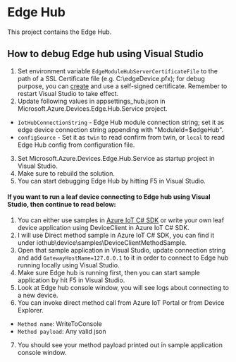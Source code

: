# Edge Hub
This project contains the Edge Hub.

## How to debug Edge hub using Visual Studio
1. Set environment variable `EdgeModuleHubServerCertificateFile` to the path of a SSL Certificate file (e.g. C:\edgeDevice.pfx); for debug purpose, you can [create](https://docs.microsoft.com/en-us/azure/cloud-services/cloud-services-certs-create#create-a-new-self-signed-certificate) and use a self-signed certificate.  Remember to restart Visual Studio to take effect.
2. Update following values in appsettings_hub.json in Microsoft.Azure.Devices.Edge.Hub.Service project. 
  * `IotHubConnectionString` - Edge Hub module connection string; set it as edge device connection string appending with "ModuleId=$edgeHub".
  * `configSource` - Set it as `twin` to read confirm from twin, or `local` to read Edge Hub config from configuration file.
3. Set Microsoft.Azure.Devices.Edge.Hub.Service as startup project in Visual Studio.
4. Make sure to rebuild the solution.
5. You can start debugging Edge Hub by hitting F5 in Visual Studio.

#### If you want to run a leaf device connecting to Edge hub using Visual Studio, then continue to read below:
1. You can either use samples in [Azure IoT C# SDK](https://github.com/azure/azure-iot-sdk-csharp) or write your own leaf device application using DeviceClient in Azure IoT C# SDK.
2. I will use Direct method sample in Azure IoT C# SDK, you can find it under iothub\device\samples\DeviceClientMethodSample.
3. Open that sample application in Visual Studio, update connection string and add `GatewayHostName=127.0.0.1` to it in order to connect to Edge hub running locally using Visual Studio.
4. Make sure Edge hub is running first, then you can start sample application by hit F5 in Visual Studio.
5. Look at Edge hub console window, you will see logs about connecting to a new device.
6. You can invoke direct method call from Azure IoT Portal or from Device Explorer.
  * `Method name`: WriteToConsole
  * `Method payload`: Any valid json
7. You should see your method payload printed out in sample application console window.

